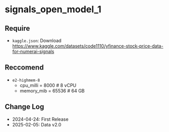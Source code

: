 # signals_open_model_1

## Require

- `kaggle.json`: Download https://www.kaggle.com/datasets/code1110/yfinance-stock-price-data-for-numerai-signals

## Reccomend

- `e2-highmem-8`
  - cpu_milli = 8000 # 8 vCPU
  - memory_mib = 65536 # 64 GB

## Change Log

- 2024-04-24: First Release
- 2025-02-05: Data v2.0
